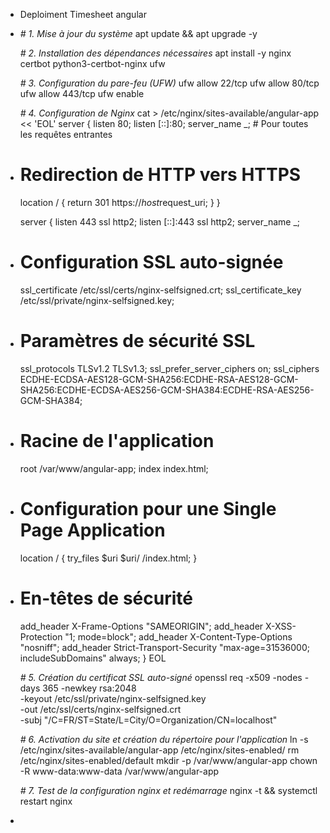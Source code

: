 - Deploiment Timesheet angular
- *# 1. Mise à jour du système*
  apt update && apt upgrade -y
  
  *# 2. Installation des dépendances nécessaires*
  apt install -y nginx certbot python3-certbot-nginx ufw
  
  *# 3. Configuration du pare-feu (UFW)*
  ufw allow 22/tcp
  ufw allow 80/tcp
  ufw allow 443/tcp
  ufw enable
  
  *# 4. Configuration de Nginx*
  cat > /etc/nginx/sites-available/angular-app << 'EOL'
  server {
      listen 80;
      listen [::]:80;
      server_name _;  # Pour toutes les requêtes entrantes
- # Redirection de HTTP vers HTTPS
    location / {
        return 301 https://$host$request_uri;
    }
  }
  
  server {
    listen 443 ssl http2;
    listen [::]:443 ssl http2;
    server_name _;
- # Configuration SSL auto-signée
    ssl_certificate /etc/ssl/certs/nginx-selfsigned.crt;
    ssl_certificate_key /etc/ssl/private/nginx-selfsigned.key;
- # Paramètres de sécurité SSL
    ssl_protocols TLSv1.2 TLSv1.3;
    ssl_prefer_server_ciphers on;
    ssl_ciphers ECDHE-ECDSA-AES128-GCM-SHA256:ECDHE-RSA-AES128-GCM-SHA256:ECDHE-ECDSA-AES256-GCM-SHA384:ECDHE-RSA-AES256-GCM-SHA384;
- # Racine de l'application
    root /var/www/angular-app;
    index index.html;
- # Configuration pour une Single Page Application
    location / {
        try_files $uri $uri/ /index.html;
    }
- # En-têtes de sécurité
    add_header X-Frame-Options "SAMEORIGIN";
    add_header X-XSS-Protection "1; mode=block";
    add_header X-Content-Type-Options "nosniff";
    add_header Strict-Transport-Security "max-age=31536000; includeSubDomains" always;
  }
  EOL
  
  *# 5. Création du certificat SSL auto-signé*
  openssl req -x509 -nodes -days 365 -newkey rsa:2048 \
    -keyout /etc/ssl/private/nginx-selfsigned.key \
    -out /etc/ssl/certs/nginx-selfsigned.crt \
    -subj "/C=FR/ST=State/L=City/O=Organization/CN=localhost"
  
  *# 6. Activation du site et création du répertoire pour l'application*
  ln -s /etc/nginx/sites-available/angular-app /etc/nginx/sites-enabled/
  rm /etc/nginx/sites-enabled/default
  mkdir -p /var/www/angular-app
  chown -R www-data:www-data /var/www/angular-app
  
  *# 7. Test de la configuration nginx et redémarrage*
  nginx -t && systemctl restart nginx
-